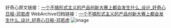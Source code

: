 好奇心原文链接：[一个不搞形式主义的产品创新大赛上都会发生什么_设计_好奇心日报-邓若虚](https://www.qdaily.com/articles/2920.html)
WebArchive归档链接：[一个不搞形式主义的产品创新大赛上都会发生什么_设计_好奇心日报-邓若虚](http://web.archive.org/web/20190623151635/https://www.qdaily.com/articles/2920.html)
![image](http://ww3.sinaimg.cn/large/007d5XDply1g3v6rqec5ej30u09ufe82)